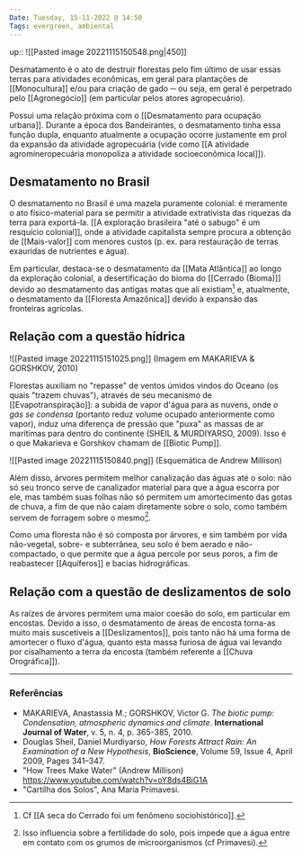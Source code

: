 ```yaml
---
Date: Tuesday, 15-11-2022 @ 14:50
Tags: evergreen, ambiental
---
```

up:: 
![[Pasted image 20221115150548.png|450]]

Desmatamento é o ato de destruir florestas pelo fim último de usar essas terras para atividades econômicas, em geral para plantações de [[Monocultura]] e/ou para criação de gado ─ ou seja, em geral é perpetrado pelo [[Agronegócio]] (em particular pelos atores agropecuário). 

Possui uma relação próxima com o [[Desmatamento para ocupação urbana]]. Durante a época dos Bandeirantes, o desmatamento tinha essa função dupla, enquanto atualmente a ocupação ocorre justamente em prol da expansão da atividade agropecuária (vide como [[A atividade agromineropecuária monopoliza a atividade socioeconômica local]]).

## Desmatamento no Brasil
O desmatamento no Brasil é uma mazela puramente colonial: é meramente o ato físico-material para se permitir a atividade extrativista das riquezas da terra para exportá-la. [[A exploração brasileira "até o sabugo" é um resquício colonial]], onde a atividade capitalista sempre procura a obtenção de [[Mais-valor]] com menores custos (p. ex. para restauração de terras exauridas de nutrientes e água). 

Em particular, destaca-se o desmatamento da [[Mata Atlântica]] ao longo da exploração colonial, a desertificação do bioma do [[Cerrado (Bioma)]] devido ao desmatamento das antigas matas que ali existiam[^2] e, atualmente, o desmatamento da [[Floresta Amazônica]] devido à expansão das fronteiras agrícolas.

## Relação com a questão hídrica
![[Pasted image 20221115151025.png]]
(Imagem em MAKARIEVA & GORSHKOV, 2010)

Florestas auxiliam no "repasse" de ventos úmidos vindos do Oceano (os quais "trazem chuvas"), através de seu mecanismo de [[Evapotranspiração]]: a subida de vapor d'água para as nuvens, onde *o gás se condensa* (portanto reduz volume ocupado anteriormente como vapor), induz uma diferença de pressão que "puxa" as massas de ar marítimas para dentro do continente (SHEIL & MURDIYARSO, 2009). Isso é o que Makarieva e Gorshkov chamam de [[Biotic Pump]]. 

![[Pasted image 20221115150840.png]]
(Esquemática de Andrew Millison)

Além disso, árvores permitem melhor canalização das águas até o solo: não só seu tronco serve de canalizador material para que a água escorra por ele, mas também suas folhas não só permitem um amortecimento das gotas de chuva, a fim de que não caiam diretamente sobre o solo, como também servem de forragem sobre o mesmo[^1]. 

Como uma floresta não é só composta por árvores, e sim também por vida não-vegetal, sobre- e subterrânea, seu solo é bem aerado e não-compactado, o que permite que a água percole por seus poros, a fim de reabastecer [[Aquíferos]] e bacias hidrográficas.

## Relação com a questão de deslizamentos de solo
As raízes de árvores permitem uma maior coesão do solo, em particular em encostas. Devido a isso, o desmatamento de áreas de encosta torna-as muito mais suscetíveis a [[Deslizamentos]], pois tanto não há uma forma de amortecer o fluxo d'água, quanto esta massa furiosa de água vai levando por cisalhamento a terra da encosta (também referente a [[Chuva Orográfica]]).

---
### Referências
- MAKARIEVA, Anastassia M.; GORSHKOV, Victor G. *The biotic pump: Condensation, atmospheric dynamics and climate*. **International Journal of Water**, v. 5, n. 4, p. 365-385, 2010.
- Douglas Sheil, Daniel Murdiyarso, *How Forests Attract Rain: An Examination of a New Hypothesis*, **BioScience**, Volume 59, Issue 4, April 2009, Pages 341–347.
- "How Trees Make Water" (Andrew Millison) https://www.youtube.com/watch?v=oY8ds4BiG1A
- "Cartilha dos Solos", Ana Maria Primavesi.

[^1]: Isso influencia sobre a fertilidade do solo, pois impede que a água entre em contato com os grumos de microorganismos (cf Primavesi).
[^2]: Cf [[A seca do Cerrado foi um fenômeno sociohistórico]].